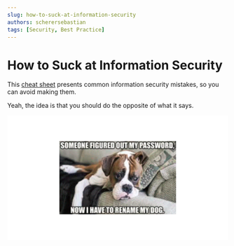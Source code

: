 ```yaml
---
slug: how-to-suck-at-information-security
authors: scherersebastian
tags: [Security, Best Practice]
---
```


# How to Suck at Information Security

This [cheat sheet](https://zeltser.com/suck-at-security-cheat-sheet/) presents common information security mistakes, so you can avoid making them.

Yeah, the idea is that you should do the opposite of what it says.

<!--truncate-->

![Prompt engineering meme](assets/Cybersecurity_Meme_14.webp)
